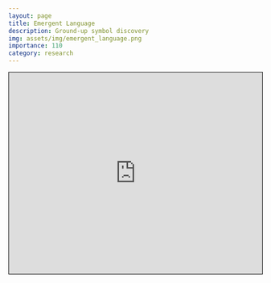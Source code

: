 ```yaml
---
layout: page
title: Emergent Language
description: Ground-up symbol discovery
img: assets/img/emergent_language.png
importance: 110
category: research
---
```



<iframe src="https://andre-ye.github.io/assets/pdf/emergent_language.pdf" width="100%" height="400" style="border:1px solid black;"></iframe>